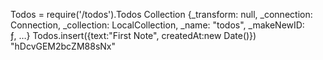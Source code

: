 Todos = require('/todos').Todos
Collection {_transform: null, _connection: Connection, _collection: LocalCollection, _name: "todos", _makeNewID: ƒ, …}
Todos.insert({text:"First Note", createdAt:new Date()})
"hDcvGEM2bcZM88sNx"
